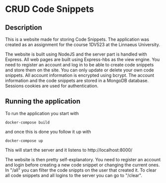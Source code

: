 # CRUD Code Snippets

## Description

This is a website made for storing Code Snippets. The application was created as an assignment for the course 1DV523 at the Linnaeus University.

The website is built using NodeJS and the server part is handled with Express. All web pages are built using Express-hbs as the view engine. You need to register an account and log in to be able to create code snippets and store them on the site. You can only update or delete your own code snippets. All account information is encrypted using bcrypt. The account information and the code snippets are stored in a MongoDB database. Sessions cookies are used for authentication.

## Running the application
To run the application you start with 
```
docker-compose build
```
and once this is done you follow it up with
```
docker-compose up
```
This will start the server and it listens to http://localhost:8000/

The website is then pretty self-explanatory. You need to register an account and login before creating a new code snippet or changing the current ones. In "/all" you can filter the code snippts on the user that created it. To clear all code snippets and all logins to the server you can go to "/clear".